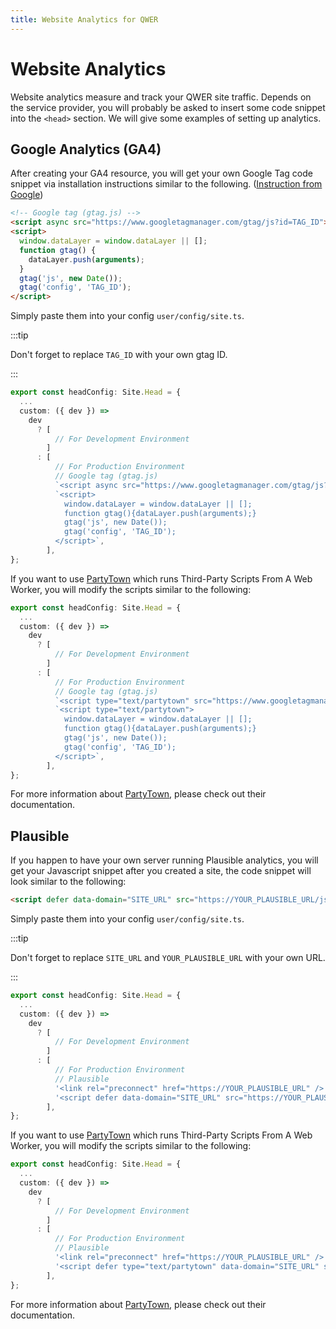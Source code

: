 ```yaml
---
title: Website Analytics for QWER
---
```


# Website Analytics

Website analytics measure and track your QWER site traffic. Depends on the service provider, you will probably be asked to insert some code snippet into the `<head>` section. We will give some examples of setting up analytics.

## Google Analytics (GA4)

After creating your GA4 resource, you will get your own Google Tag code snippet via installation instructions similar to the following. ([Instruction from Google](https://support.google.com/google-ads/answer/12002338?hl=en#zippy=%2Cset-up-your-google-tag-from-google-analytics-instructions))

```html
<!-- Google tag (gtag.js) -->
<script async src="https://www.googletagmanager.com/gtag/js?id=TAG_ID"></script>
<script>
  window.dataLayer = window.dataLayer || [];
  function gtag() {
    dataLayer.push(arguments);
  }
  gtag('js', new Date());
  gtag('config', 'TAG_ID');
</script>
```

Simply paste them into your config `user/config/site.ts`.

:::tip

Don't forget to replace `TAG_ID` with your own gtag ID.

:::

```ts
export const headConfig: Site.Head = {
  ...
  custom: ({ dev }) =>
    dev
      ? [
          // For Development Environment
        ]
      : [
          // For Production Environment
          // Google tag (gtag.js)
          `<script async src="https://www.googletagmanager.com/gtag/js?id=TAG_ID"></script>`,
          `<script>
            window.dataLayer = window.dataLayer || [];
            function gtag(){dataLayer.push(arguments);}
            gtag('js', new Date());
            gtag('config', 'TAG_ID');
          </script>`,
        ],
};

```

If you want to use [PartyTown](https://partytown.builder.io/) which runs Third-Party Scripts From A Web Worker, you will modify the scripts similar to the following:

```ts
export const headConfig: Site.Head = {
  ...
  custom: ({ dev }) =>
    dev
      ? [
          // For Development Environment
        ]
      : [
          // For Production Environment
          // Google tag (gtag.js)
          `<script type="text/partytown" src="https://www.googletagmanager.com/gtag/js?id=TAG_ID"></script>`,
          `<script type="text/partytown">
            window.dataLayer = window.dataLayer || [];
            function gtag(){dataLayer.push(arguments);}
            gtag('js', new Date());
            gtag('config', 'TAG_ID');
          </script>`,
        ],
};

```

For more information about [PartyTown](https://partytown.builder.io/), please check out their documentation.

## Plausible

If you happen to have your own server running Plausible analytics, you will get your Javascript snippet after you created a site, the code snippet will look similar to the following:

```html
<script defer data-domain="SITE_URL" src="https://YOUR_PLAUSIBLE_URL/js/plausible.js"></script>
```

Simply paste them into your config `user/config/site.ts`.

:::tip

Don't forget to replace `SITE_URL` and `YOUR_PLAUSIBLE_URL` with your own URL.

:::

```ts
export const headConfig: Site.Head = {
  ...
  custom: ({ dev }) =>
    dev
      ? [
          // For Development Environment
        ]
      : [
          // For Production Environment
          // Plausible
          '<link rel="preconnect" href="https://YOUR_PLAUSIBLE_URL" />',
          '<script defer data-domain="SITE_URL" src="https://YOUR_PLAUSIBLE_URL/js/plausible.js"></script>',
        ],
};

```

If you want to use [PartyTown](https://partytown.builder.io/) which runs Third-Party Scripts From A Web Worker, you will modify the scripts similar to the following:

```ts
export const headConfig: Site.Head = {
  ...
  custom: ({ dev }) =>
    dev
      ? [
          // For Development Environment
        ]
      : [
          // For Production Environment
          // Plausible
          '<link rel="preconnect" href="https://YOUR_PLAUSIBLE_URL" />',
          '<script defer type="text/partytown" data-domain="SITE_URL" src="https://YOUR_PLAUSIBLE_URL/js/plausible.js"></script>',
        ],
};

```

For more information about [PartyTown](https://partytown.builder.io/), please check out their documentation.

